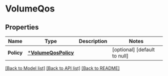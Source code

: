 # VolumeQos

## Properties
Name | Type | Description | Notes
------------ | ------------- | ------------- | -------------
**Policy** | [***VolumeQosPolicy**](volume_qos_policy.md) |  | [optional] [default to null]

[[Back to Model list]](../README.md#documentation-for-models) [[Back to API list]](../README.md#documentation-for-api-endpoints) [[Back to README]](../README.md)


